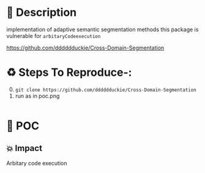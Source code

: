 # :book: Description

implementation of adaptive semantic segmentation methods this package is vulnerable for `arbitaryCodeexecution`

https://github.com/dddddduckie/Cross-Domain-Segmentation

# :recycle:  Steps To Reproduce-:  
  0) `git clone https://github.com/dddddduckie/Cross-Domain-Segmentation`
  1) run as in poc.png
```

```
# :telescope: POC


## 💥 Impact
Arbitary code execution
